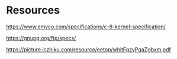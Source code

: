 # Resources

https://www.emvco.com/specifications/c-8-kernel-specification/

https://gnupg.org/ftp/specs/

https://picture.iczhiku.com/resource/eetop/whitFqzyPqaZgbxm.pdf

